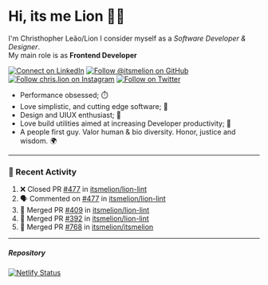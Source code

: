 # Hi, its me Lion 👋🦁

I'm Christhopher Leão/Lion
I consider myself as a _Software Developer & Designer_.<br/>My main role is as <b>Frontend Developer</b>
<br />

[![Connect on LinkedIn](https://img.shields.io/badge/--linkedin?label=LinkedIn&logo=LinkedIn&style=social)](https://www.linkedin.com/in/chrislion)
[![Follow @itsmelion on GitHub](https://img.shields.io/github/followers/itsmelion?label=follow%20%40itsmeLion&style=social)](https://github.com/itsmelion)
[![Follow chris.lion on Instagram](https://img.shields.io/badge/--instagram?label=@chris.lion&logo=Instagram&style=social)](https://instagram.com/chris.lion)
[![Follow on Twitter](https://img.shields.io/badge/--twitter?label=@ChrisLion_me&logo=Twitter&style=social)](https://twitter.com/chrislion_me)

- Performance obsessed; ⏱️
- Love simplistic, and cutting edge software; 📆
- Design and UIUX enthusiast; 🎨
- Love build utilities aimed at increasing Developer productivity; 🧰
- A people first guy. Valor human & bio diversity. Honor, justice and wisdom. 🌍

---
### 📰 Recent Activity

<!--START_SECTION:activity-->
1. ❌ Closed PR [#477](https://github.com/itsmelion/lion-lint/pull/477) in [itsmelion/lion-lint](https://github.com/itsmelion/lion-lint)
2. 🗣 Commented on [#477](https://github.com/itsmelion/lion-lint/issues/477) in [itsmelion/lion-lint](https://github.com/itsmelion/lion-lint)
3. 🎉 Merged PR [#409](https://github.com/itsmelion/lion-lint/pull/409) in [itsmelion/lion-lint](https://github.com/itsmelion/lion-lint)
4. 🎉 Merged PR [#392](https://github.com/itsmelion/lion-lint/pull/392) in [itsmelion/lion-lint](https://github.com/itsmelion/lion-lint)
5. 🎉 Merged PR [#768](https://github.com/itsmelion/itsmelion/pull/768) in [itsmelion/itsmelion](https://github.com/itsmelion/itsmelion)
<!--END_SECTION:activity-->

___

##### Repository
[![Netlify Status](https://api.netlify.com/api/v1/badges/9e2e6136-1ab9-42fc-8d4e-188512d5d841/deploy-status)](https://app.netlify.com/sites/lion-portfolio/deploys)
